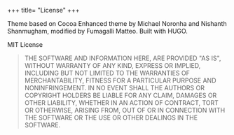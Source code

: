 +++
title= "License"
+++

Theme based on Cocoa Enhanced theme by Michael Noronha and Nishanth Shanmugham, modified by Fumagalli Matteo. Built with HUGO.

MIT License

> THE SOFTWARE AND INFORMATION HERE, ARE PROVIDED "AS IS", WITHOUT WARRANTY OF ANY KIND, EXPRESS OR
> IMPLIED, INCLUDING BUT NOT LIMITED TO THE WARRANTIES OF MERCHANTABILITY,
> FITNESS FOR A PARTICULAR PURPOSE AND NONINFRINGEMENT. IN NO EVENT SHALL THE
> AUTHORS OR COPYRIGHT HOLDERS BE LIABLE FOR ANY CLAIM, DAMAGES OR OTHER
> LIABILITY, WHETHER IN AN ACTION OF CONTRACT, TORT OR OTHERWISE, ARISING FROM,
> OUT OF OR IN CONNECTION WITH THE SOFTWARE OR THE USE OR OTHER DEALINGS IN
> THE SOFTWARE.

